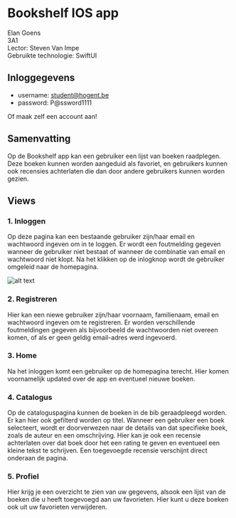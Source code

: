 # Bookshelf IOS app
Elan Goens\
3A1\
Lector: Steven Van Impe\
Gebruikte technologie: SwiftUI

## Inloggegevens
- username: student@hogent.be
- password: P@ssword1111

Of maak zelf een account aan!

## Samenvatting

Op de Bookshelf app kan een gebruiker een lijst van boeken raadplegen. Deze boeken kunnen worden aangeduid als favoriet, en gebruikers kunnen ook recensies achterlaten 
die dan door andere gebruikers kunnen worden gezien.

## Views

### 1. Inloggen

Op deze pagina kan een bestaande gebruiker zijn/haar email en wachtwoord ingeven om in te loggen. Er wordt een foutmelding gegeven wanneer de gebruiker niet bestaat of wanneer de combinatie van email en wachtwoord niet klopt. Na het klikken op de inlogknop wordt de gebruiker omgeleid naar de homepagina.

![alt text](https://user-images.githubusercontent.com/60932656/130070222-0ce6c9f4-eb27-4d30-b152-daed31267fb2.png)

### 2. Registreren

Hier kan een niewe gebruiker zijn/haar voornaam, familienaam, email en wachtwoord ingeven om te registreren. Er worden verschillende foutmeldingen gegeven als bijvoorbeeld de wachtwoorden niet overeen komen, of als er geen geldig email-adres werd ingevoerd.

### 3. Home

Na het inloggen komt een gebruiker op de homepagina terecht. Hier komen voornamelijk updated over de app en eventueel nieuwe boeken.

### 4. Catalogus

Op de cataloguspagina kunnen de boeken in de bib geraadpleegd worden. Er kan hier ook gefilterd worden op titel. Wanneer een gebruiker een boek selecteert, wordt er doorverwezen naar de details van dat specifieke boek, zoals de auteur en een omschrijving. Hier kan je ook een recensie achterlaten over dat boek door het een rating te geven en eventueel een kleine tekst te schrijven. Een toegevoegde recensie verschijnt direct onderaan de pagina.

### 5. Profiel

Hier krijg je een overzicht te zien van uw gegevens, alsook een lijst van de boeken die u heeft toegevoegd aan uw favorieten. Hier kunt u deze boeken ook uit uw favorieten verwijderen.




